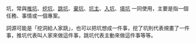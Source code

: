 <!-- TITLE: 坑 -->


坑，常與[推坑](推坑)、[挖坑](挖坑)、[跳坑](跳坑)、[棄坑](棄坑)、[坑主](坑主)、[入坑](入坑)、[填坑](填坑) 一同使用，主要是指一個任務、事情或一個專案。

詞源可能是「挖洞給人家跳」，也可以把坑想成一件事，挖了坑則代表規畫了一件事，推坑代表叫人家來做這件事，跳坑代表主動來做這件事等等。